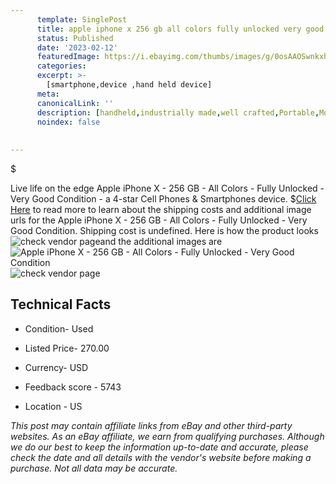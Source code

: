 ```yaml
---
      template: SinglePost
      title: apple iphone x 256 gb all colors fully unlocked very good condition
      status: Published
      date: '2023-02-12'
      featuredImage: https://i.ebayimg.com/thumbs/images/g/0osAAOSwnkxhNls4/s-l225.jpg
      categories: 
      excerpt: >-
        [smartphone,device ,hand held device]
      meta:
      canonicalLink: ''
      description: [handheld,industrially made,well crafted,Portable,Mobile,Compact,Convenient,Lightweight,Maneuverable,Man-portable,Miniature,Carriable,Hand-held,Light,Holdable,Transportable,Mobile device,Pocket-sized,On-the-go,Wireless,Cordless,Compact size,Convenient size, smartphone,device ,hand held device]
      noindex: false
      
        
---
```

$

Live life on the edge Apple iPhone X - 256 GB - All Colors - Fully Unlocked - Very Good Condition - a 4-star Cell Phones & Smartphones device.
$[Click Here](https://www.ebay.com/itm/114974289190?hash=item1ac5006d26%3Ag%3A0osAAOSwnkxhNls4&amdata=enc%3AAQAHAAAA4HIg7HfGnGyFqLgUAT6m95qsJp06o5Ith%2B2gXmstdAtFBHX3kIA%2FhPpZISPo%2F4nW3E7FVWseDTv6hPfgKqN8CEfzcxd58K3GGoS2JfyXkkZAfMDY2lEOsbCWQmoOVho5aZj0GCNMIx69wY90VLjHrBDHu4WPvanu2vG%2BFyUsZ52HA9Lg90A8NTi%2B%2FzFtVqx9gLc7%2BHNHLFQd2cDQlbkWuDyJTRXo47FFlP67WxaqRCZaX21rg%2B43JRsdlLFDahdBgexbIomHkglL61eTg2f6LeLXTr8OUJWnaXUdu17fV7Mq&mkevt=1&mkcid=1&mkrid=711-53200-19255-0&campid=%253CePNCampaignId%253E&customid=%253CreferenceId%253E&toolid=10049) to read more to learn about the shipping costs and additional image urls for the Apple iPhone X - 256 GB - All Colors - Fully Unlocked - Very Good Condition. Shipping cost is undefined. Here is how the product looks ![check vendor page](https://i.ebayimg.com/thumbs/images/g/0osAAOSwnkxhNls4/s-l225.jpg)and the additional images are![Apple iPhone X - 256 GB - All Colors - Fully Unlocked - Very Good Condition](https://i.ebayimg.com/images/g/0osAAOSwnkxhNls4/s-l1200.jpg)![check vendor page](https://origin-galleryplus.ebayimg.com/ws/web/114974289190_2_0_1/225x225.jpg,https://origin-galleryplus.ebayimg.com/ws/web/114974289190_3_0_1/225x225.jpg,https://origin-galleryplus.ebayimg.com/ws/web/114974289190_4_0_1/225x225.jpg,https://origin-galleryplus.ebayimg.com/ws/web/114974289190_5_0_1/225x225.jpg)



 ## Technical Facts 



     
      

 - Condition- Used 


      

 - Listed Price- 270.00 


      

 - Currency- USD 


      

 - Feedback score - 5743 


      

 - Location - US 


      
      

 *_This post may contain affiliate links from eBay and other third-party websites. As an eBay affiliate, we earn from qualifying purchases. Although we do our best to keep the information up-to-date and accurate, please check the date and all details with the vendor's website before making a purchase. Not all data may be accurate._*






